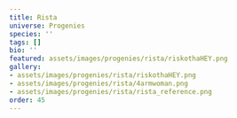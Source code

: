 ```yaml
---
title: Rista
universe: Progenies
species: ''
tags: []
bio: ''
featured: assets/images/progenies/rista/riskothaHEY.png
gallery:
- assets/images/progenies/rista/riskothaHEY.png
- assets/images/progenies/rista/4armwoman.png
- assets/images/progenies/rista/rista_reference.png
order: 45
---
```

